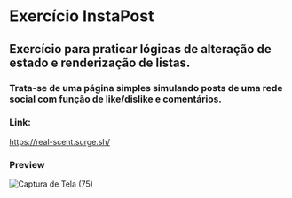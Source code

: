 # Exercício InstaPost

## Exercício para praticar lógicas de alteração de estado e renderização de listas.

### Trata-se de uma página simples simulando posts de uma rede social com função de like/dislike e comentários.

### Link:

https://real-scent.surge.sh/

### Preview

![Captura de Tela (75)](https://user-images.githubusercontent.com/98848860/184540378-c5cbb09a-63aa-4dda-8bc7-ad85c8b3056f.png)
